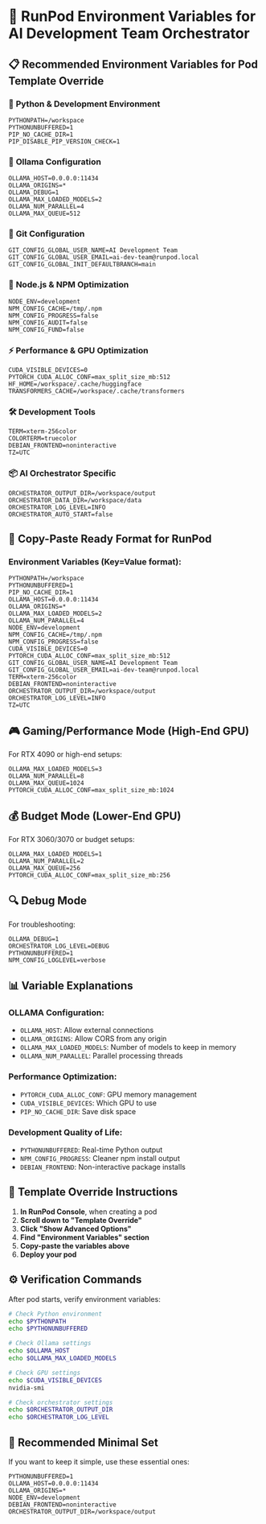 # 🔧 RunPod Environment Variables for AI Development Team Orchestrator

## 📋 Recommended Environment Variables for Pod Template Override

### 🐍 **Python & Development Environment**
```
PYTHONPATH=/workspace
PYTHONUNBUFFERED=1
PIP_NO_CACHE_DIR=1
PIP_DISABLE_PIP_VERSION_CHECK=1
```

### 🤖 **Ollama Configuration**
```
OLLAMA_HOST=0.0.0.0:11434
OLLAMA_ORIGINS=*
OLLAMA_DEBUG=1
OLLAMA_MAX_LOADED_MODELS=2
OLLAMA_NUM_PARALLEL=4
OLLAMA_MAX_QUEUE=512
```

### 🔧 **Git Configuration**
```
GIT_CONFIG_GLOBAL_USER_NAME=AI Development Team
GIT_CONFIG_GLOBAL_USER_EMAIL=ai-dev-team@runpod.local
GIT_CONFIG_GLOBAL_INIT_DEFAULTBRANCH=main
```

### 🚀 **Node.js & NPM Optimization**
```
NODE_ENV=development
NPM_CONFIG_CACHE=/tmp/.npm
NPM_CONFIG_PROGRESS=false
NPM_CONFIG_AUDIT=false
NPM_CONFIG_FUND=false
```

### ⚡ **Performance & GPU Optimization**
```
CUDA_VISIBLE_DEVICES=0
PYTORCH_CUDA_ALLOC_CONF=max_split_size_mb:512
HF_HOME=/workspace/.cache/huggingface
TRANSFORMERS_CACHE=/workspace/.cache/transformers
```

### 🛠️ **Development Tools**
```
TERM=xterm-256color
COLORTERM=truecolor
DEBIAN_FRONTEND=noninteractive
TZ=UTC
```

### 📦 **AI Orchestrator Specific**
```
ORCHESTRATOR_OUTPUT_DIR=/workspace/output
ORCHESTRATOR_DATA_DIR=/workspace/data
ORCHESTRATOR_LOG_LEVEL=INFO
ORCHESTRATOR_AUTO_START=false
```

## 🎯 **Copy-Paste Ready Format for RunPod**

### **Environment Variables (Key=Value format):**
```
PYTHONPATH=/workspace
PYTHONUNBUFFERED=1
PIP_NO_CACHE_DIR=1
OLLAMA_HOST=0.0.0.0:11434
OLLAMA_ORIGINS=*
OLLAMA_MAX_LOADED_MODELS=2
OLLAMA_NUM_PARALLEL=4
NODE_ENV=development
NPM_CONFIG_CACHE=/tmp/.npm
NPM_CONFIG_PROGRESS=false
CUDA_VISIBLE_DEVICES=0
PYTORCH_CUDA_ALLOC_CONF=max_split_size_mb:512
GIT_CONFIG_GLOBAL_USER_NAME=AI Development Team
GIT_CONFIG_GLOBAL_USER_EMAIL=ai-dev-team@runpod.local
TERM=xterm-256color
DEBIAN_FRONTEND=noninteractive
ORCHESTRATOR_OUTPUT_DIR=/workspace/output
ORCHESTRATOR_LOG_LEVEL=INFO
TZ=UTC
```

## 🎮 **Gaming/Performance Mode (High-End GPU)**
For RTX 4090 or high-end setups:
```
OLLAMA_MAX_LOADED_MODELS=3
OLLAMA_NUM_PARALLEL=8
OLLAMA_MAX_QUEUE=1024
PYTORCH_CUDA_ALLOC_CONF=max_split_size_mb:1024
```

## 💰 **Budget Mode (Lower-End GPU)**
For RTX 3060/3070 or budget setups:
```
OLLAMA_MAX_LOADED_MODELS=1
OLLAMA_NUM_PARALLEL=2
OLLAMA_MAX_QUEUE=256
PYTORCH_CUDA_ALLOC_CONF=max_split_size_mb:256
```

## 🔍 **Debug Mode**
For troubleshooting:
```
OLLAMA_DEBUG=1
ORCHESTRATOR_LOG_LEVEL=DEBUG
PYTHONUNBUFFERED=1
NPM_CONFIG_LOGLEVEL=verbose
```

## 📊 **Variable Explanations**

### **OLLAMA Configuration:**
- `OLLAMA_HOST`: Allow external connections
- `OLLAMA_ORIGINS`: Allow CORS from any origin
- `OLLAMA_MAX_LOADED_MODELS`: Number of models to keep in memory
- `OLLAMA_NUM_PARALLEL`: Parallel processing threads

### **Performance Optimization:**
- `PYTORCH_CUDA_ALLOC_CONF`: GPU memory management
- `CUDA_VISIBLE_DEVICES`: Which GPU to use
- `PIP_NO_CACHE_DIR`: Save disk space

### **Development Quality of Life:**
- `PYTHONUNBUFFERED`: Real-time Python output
- `NPM_CONFIG_PROGRESS`: Cleaner npm install output
- `DEBIAN_FRONTEND`: Non-interactive package installs

## 🚀 **Template Override Instructions**

1. **In RunPod Console**, when creating a pod
2. **Scroll down to "Template Override"**
3. **Click "Show Advanced Options"**
4. **Find "Environment Variables" section**
5. **Copy-paste the variables above**
6. **Deploy your pod**

## ⚙️ **Verification Commands**

After pod starts, verify environment variables:
```bash
# Check Python environment
echo $PYTHONPATH
echo $PYTHONUNBUFFERED

# Check Ollama settings
echo $OLLAMA_HOST
echo $OLLAMA_MAX_LOADED_MODELS

# Check GPU settings
echo $CUDA_VISIBLE_DEVICES
nvidia-smi

# Check orchestrator settings
echo $ORCHESTRATOR_OUTPUT_DIR
echo $ORCHESTRATOR_LOG_LEVEL
```

## 🎯 **Recommended Minimal Set**

If you want to keep it simple, use these essential ones:
```
PYTHONUNBUFFERED=1
OLLAMA_HOST=0.0.0.0:11434
OLLAMA_ORIGINS=*
NODE_ENV=development
DEBIAN_FRONTEND=noninteractive
ORCHESTRATOR_OUTPUT_DIR=/workspace/output
```